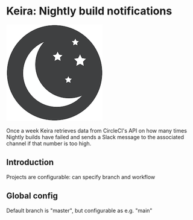 # Keira: Nightly build notifications

![Keira Logo](assets/keira-logo.png)

Once a week Keira retrieves data from CircleCI's API on how many times Nightly builds have failed and sends a Slack message to the associated channel if that number is too high.

## Introduction

Projects are configurable: can specify branch and workflow

## Global config

Default branch is "master", but configurable as e.g. "main"